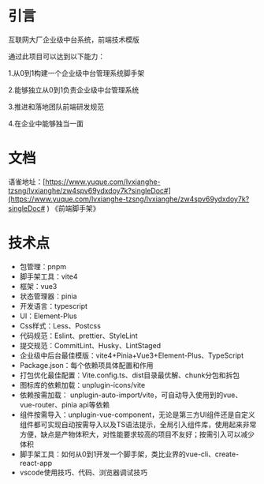 # 引言
互联网大厂企业级中台系统，前端技术模版

通过此项目可以达到以下能力：

1.从0到1构建一个企业级中台管理系统脚手架

2.能够独立从0到1负责企业级中台管理系统

3.推进和落地团队前端研发规范

4.在企业中能够独当一面

# 文档
语雀地址：[https://www.yuque.com/lvxianghe-tzsng/lvxianghe/zw4spv69ydxdoy7k?singleDoc#](https://www.yuque.com/lvxianghe-tzsng/lvxianghe/zw4spv69ydxdoy7k?singleDoc# ) 《前端脚手架》

# 技术点
 - 包管理：pnpm
 - 脚手架工具：vite4
 - 框架：vue3
 - 状态管理器：pinia
 - 开发语言：typescript
 - UI：Element-Plus
 - Css样式：Less、Postcss
 - 代码规范：Eslint、prettier、StyleLint
 - 提交规范：CommitLint、Husky、LintStaged
 - 企业级中后台最佳模版：vite4+Pinia+Vue3+Element-Plus、TypeScript
 - Package.json：每个依赖项具体配置和作用
 - 打包优化最佳配置：Vite.config.ts、dist目录最优解、chunk分包和拆包
 - 图标库的依赖加载：unplugin-icons/vite
 - 依赖按需加载： unplugin-auto-import/vite，可自动导入使用到的vue、vue-router、pinia api等依赖
 - 组件按需导入：unplugin-vue-component，无论是第三方UI组件还是自定义组件都可实现自动按需导入以及TS语法提示，全局引入组件库，使用起来非常方便，缺点是产物体积大，对性能要求较高的项目不友好；按需引入可以减少体积
 - 脚手架工具：如何从0到1开发一个脚手架，类比业界的vue-cli、create-react-app
 - vscode使用技巧、代码、浏览器调试技巧






